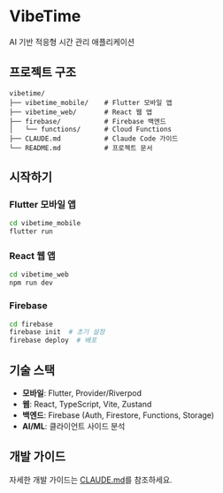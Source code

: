 # VibeTime

AI 기반 적응형 시간 관리 애플리케이션

## 프로젝트 구조

```
vibetime/
├── vibetime_mobile/    # Flutter 모바일 앱
├── vibetime_web/       # React 웹 앱
├── firebase/           # Firebase 백엔드
│   └── functions/      # Cloud Functions
├── CLAUDE.md           # Claude Code 가이드
└── README.md           # 프로젝트 문서
```

## 시작하기

### Flutter 모바일 앱
```bash
cd vibetime_mobile
flutter run
```

### React 웹 앱
```bash
cd vibetime_web
npm run dev
```

### Firebase
```bash
cd firebase
firebase init  # 초기 설정
firebase deploy  # 배포
```

## 기술 스택

- **모바일**: Flutter, Provider/Riverpod
- **웹**: React, TypeScript, Vite, Zustand
- **백엔드**: Firebase (Auth, Firestore, Functions, Storage)
- **AI/ML**: 클라이언트 사이드 분석

## 개발 가이드

자세한 개발 가이드는 [CLAUDE.md](./CLAUDE.md)를 참조하세요.